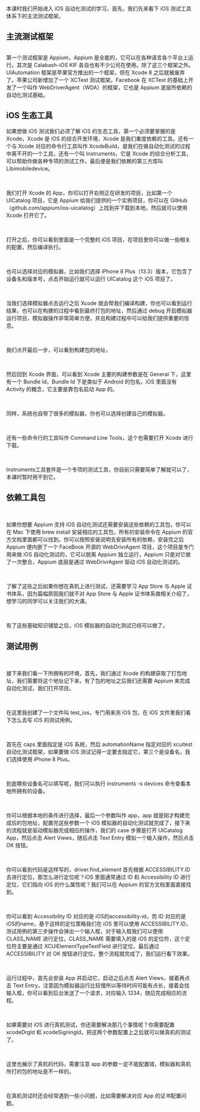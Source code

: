 <br />

本课时我们开始进入 iOS 自动化测试的学习，首先，我们先来看下 iOS 测试工具体系下的主流测试框架。

主流测试框架
------

<Image alt="" src="https://s0.lgstatic.com/i/image3/M01/08/62/Ciqah16FwfmAOjELAADhUznAWFc128.png"/>

<br />

第一个测试框架是 Appium，Appium 是全能的，它可以在各种语言各个平台上运行。其次是 Calabash-iOS KIF 各自也有不少公司在使用。除了这三个框架之外。UIAutomation 框架是苹果官方推出的一个框架，但在 Xcode 8 之后就被废弃了。苹果公司新增加了一个 XCTest 测试框架。Facebook 在 XCTest 的基础上开发了一个叫作 WebDriverAgent（WDA）的框架，它也是 Appium 底层所依赖的自动化测试基础。

iOS 生态工具
--------

如果想做 iOS 测试我们必须了解 iOS 的生态工具，第一个必须要掌握的是 Xcode，Xcode 是 iOS 的综合开发环境，Xcode 是我们重度依赖的工具。还有一个与 Xcode 对应的命令行工具叫作 XcodeBuild，是我们在做自动化测试的过程中离不开的一个工具，还有一个叫 Instruments，它是 Xcode 的综合分析工具，可以帮助你做各种专项的测试工作，最后便是我们依赖的第三方库叫 Libimobiledevice。

<br />

<Image alt="" src="https://s0.lgstatic.com/i/image3/M01/81/78/Cgq2xl6FwfmAPWsAAAHwfDOgzAQ535.png"/>

<br />

我们打开 Xcode 的 App，你可以打开右侧正在研发的项目，比如第一个 UICatalog 项目，它是 Appium 给我们提供的一个实例项目，你可以在 GitHub（github.com/appium/ios-uicatalog）上找到并下载到本地，然后就可以使用 Xcode 打开它了。

<br />

<Image alt="" src="https://s0.lgstatic.com/i/image3/M01/08/62/Ciqah16FwfqAdfHjAAOZJAljkCM724.png"/>

<br />

打开之后，你可以看到里面是一个完整的 iOS 项目，在项目里你可以做一些相关的配置，然后编译执行。

<br />

<Image alt="" src="https://s0.lgstatic.com/i/image3/M01/08/62/Ciqah16FwfqAZu0oAAFUbEuMWnE586.png"/>

<br />

也可以选择对应的模拟器，比如我们选择 iPhone 8 Plus（13.3）版本，它包含了设备名和版本号，点击开始运行就可以运行 UICatalog 这个 iOS 项目了。

<br />

<Image alt="" src="https://s0.lgstatic.com/i/image3/M01/08/62/Ciqah16FwfqAXeNyAAVs9TvT3Qc290.png"/>

<br />

当我们选择模拟器点击运行之后 Xcode 就会帮我们编译构建，你也可以看到运行结果，也可以在构建的过程中看到最终打包的地址，然后通过 debug 开启模拟器运行项目，模拟器操作非常简单方便，并且构建过程中可以给我们提供重要的信息。

<br />

<Image alt="" src="https://s0.lgstatic.com/i/image3/M01/81/78/Cgq2xl6FwfuAQFixAAP7S-1EQcs902.png"/>

<br />

我们点开最后一步，可以看到构建包的地址，

<br />

<Image alt="" src="https://s0.lgstatic.com/i/image3/M01/08/62/Ciqah16FwfuAJAk6AAFd-WSDnZ4648.png"/>

<br />

然后回到 Xcode 界面，可以看到 Xcode 主要的构建参数是在 General 下，这里有一个 Bundle Id，Bundle Id 下是类似于 Android 的包名，iOS 里面没有 Activity 的概念，它主要是靠包名启动 App 的。

<br />

<Image alt="" src="https://s0.lgstatic.com/i/image3/M01/81/78/Cgq2xl6FwfuABCtkAAIXervLUNI576.png"/>

<br />

同样，系统也自带了很多的模拟器，你也可以选择创建自己的模拟器。

<br />

<Image alt="" src="https://s0.lgstatic.com/i/image3/M01/08/62/Ciqah16FwfuAWYRRAAIi9UcPz2o035.png"/>

<br />

还有一些命令行的工具叫作 Command Line Tools，这个也需要打开 Xcode 进行下载。

<br />

<Image alt="" src="https://s0.lgstatic.com/i/image3/M01/81/78/Cgq2xl6FwfuAIu3tAAHNboPuluE202.png"/>

<br />

Instruments工具套件是一个专项的测试工具，你目前只需要简单了解就可以了，本课时暂时用不到它。

依赖工具包
-----

<br />

<Image alt="" src="https://s0.lgstatic.com/i/image3/M01/08/62/Ciqah16FwfuATCE-AAHdWgTtXDM650.png"/>

<br />

如果你想要 Appium 支持 iOS 自动化测试还需要安装这些依赖的工具包，你可以在 Mac 下使用 brew install 安装相应的工具包，所有的安装命令在 Appium 的官方文档里面都可以找到，你可以按照安装说明去安装所有的依赖，安装完之后 Appium 便内嵌了一个 FaceBook 开源的 WebDrivrAgent 项目，这个项目是专门用来做 iOS 自动化测试的，它可以脱离 Appium 独立运行，Appium 只是对它做了一次整合，Appium 底层是通过 WebDrivrAgent 驱动 iOS 自动化测试的。

<br />

了解了这些之后如果你想在真机上进行测试，还需要学习 App Store 与 Apple 证书体系，因为篇幅原因我们就不对 App Store 与 Apple 证书体系做相关介绍了，想学习的同学可以关注我们的大课。

<br />

有了这些基础知识铺垫之后，iOS 模拟器的自动化测试已经可以做了。

测试用例
----

<br />

<Image alt="" src="https://s0.lgstatic.com/i/image3/M01/08/62/Ciqah16FwfuAJM_AAAIApYVvI0M485.png"/>

<br />

接下来我们看一下所拥有的环境，首先，我们通过 Xcode 的构建获取了打包地址，我们需要将这个地址记下来，有了包的地址之后我们还需要 Appium 来完成自动化测试，我们打开项目。

<br />

<Image alt="" src="https://s0.lgstatic.com/i/image3/M01/81/79/Cgq2xl6FwfyALzkzAASjUmdansA422.png"/>

<br />

在这里我创建了一个文件叫 test_ios，专门用来测 iOS 包，在 iOS 文件里我们看下怎么去写 iOS 的测试用例。

<br />

<Image alt="" src="https://s0.lgstatic.com/i/image3/M01/08/62/Ciqah16FwfyAcNLwAALw0XBI-V8475.png"/>

<br />

首先在 caps 里面指定是 iOS 系统，然后 automationName 指定对应的 xcuitest 自动化测试框架，如果要做 iOS 测试记得一定要去指定它，第三个是设备名，我们选择使用 iPhone 8 Plus。

<br />

<Image alt="" src="https://s0.lgstatic.com/i/image3/M01/81/79/Cgq2xl6FwfyAG82jAAD3CyUJj_I106.png"/>

<br />

到底哪些设备名可以填写呢，我们可以执行 instruments -s devices 命令查看本地所拥有的设备。

<br />

<Image alt="" src="https://s0.lgstatic.com/i/image3/M01/08/62/Ciqah16Fwf2AB1I1AAP92bSMh54949.png"/>

<br />

你可以根据本地的条件进行选择，最后一个参数叫作 app，app 就是刚才构建完成后的包地址，配置完这些参数一个 iOS 模拟器的自动化测试就完成了，接下来的流程就是驱动模拟器完成相应的操作，我们的 case 步骤是打开 UICatalog App，然后点击 Alert Views，随后点击 Text Entry 模拟一个输入操作，然后点击 OK 按钮。

<br />

<Image alt="" src="https://s0.lgstatic.com/i/image3/M01/81/79/Cgq2xl6Fwf2AOWtXAAJpPiG8ZT0068.png"/>

<br />

你可以看到代码是这样写的，driver.find_element 首先根据 ACCESSIBILITY.ID 去进行定位，那怎么进行定位呢？iOS 里面通常通过 ID 和 Accessibility ID 进行定位，它们指向 iOS 的什么属性呢？我们可以在 Appium 的官方文档里面直接找到。

<br />

<Image alt="" src="https://s0.lgstatic.com/i/image3/M01/08/62/Ciqah16Fwf2ARrlQAARt0gKGy-w125.png"/>

<br />

你可以看到 Accessibility ID 对应的是 iOS的accessibility-id，而 ID 对应的是iOS的name，基于这样的定位策略我们在 iOS 里可以使用 ACCESSIBILITY.ID，测试用例的第三步操作会弹出一个输入框，对于输入框我们可以使用 CLASS_NAME 进行定位，CLASS_NAME 需要填入的是 iOS 的定位符，这个定位符主要是通过 XCUIElementTypeTextField 进行定位，最后通过 ACCESSIBILITY 对 OK 按钮进行定位，整个流程就完成了，我们运行看下效果。

<br />

运行过程中，首先会安装 App 并启动它，启动之后点击 Alert Views，接着再点击 Text Entry，注意因为模拟器运行比较慢所以等待时间可能有点长，接着会找输入框，你可以看到后台发送了一个请求，对应输入 1234，随后完成相应的流程。

<br />

<Image alt="" src="https://s0.lgstatic.com/i/image3/M01/81/79/Cgq2xl6Fwf2AZlvsAAG7gVjGZAw674.png"/>  

<br />

如果需要对 iOS 进行真机测试，你还需要解决那几个事情呢？你需要配置 xcodeDrgId 和 xcodeSigningId，把这两个参数配置上之后就可以做真机的测试了。

<br />

<Image alt="" src="https://s0.lgstatic.com/i/image3/M01/08/62/Ciqah16Fwf2ALZgEAAQEol0SYbs378.png"/>

<br />

这里也展示了真机的代码，需要注意 app 的参数一定不能配置错，模拟器和真机所打的包的地址是不一样的。

<br />

<Image alt="" src="https://s0.lgstatic.com/i/image3/M01/81/79/Cgq2xl6Fwf6ABw4pAAD2chOxCo8950.png"/>

<br />

在真机测试时还会经常遇到一些小问题，比如需要解决对应 App 的证书配置问题。
